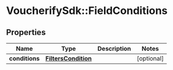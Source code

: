 # VoucherifySdk::FieldConditions

## Properties

| Name | Type | Description | Notes |
| ---- | ---- | ----------- | ----- |
| **conditions** | [**FiltersCondition**](FiltersCondition.md) |  | [optional] |

